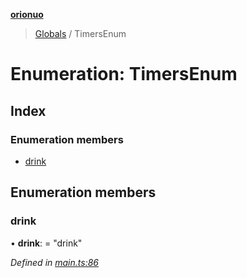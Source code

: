 **[orionuo](../README.md)**

> [Globals](../globals.md) / TimersEnum

# Enumeration: TimersEnum

## Index

### Enumeration members

* [drink](timersenum.md#drink)

## Enumeration members

### drink

•  **drink**:  = "drink"

*Defined in [main.ts:86](https://github.com/msviha/orionuo/blob/f4a5ce9/src/main.ts#L86)*
